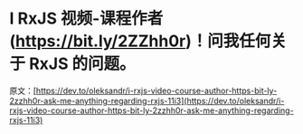 # I RxJS 视频-课程作者(https://bit.ly/2ZZhh0r)！问我任何关于 RxJS 的问题。

原文：[https://dev.to/oleksandr/i-rxjs-video-course-author-https-bit-ly-2zzhh0r-ask-me-anything-regarding-rxjs-11i3](https://dev.to/oleksandr/i-rxjs-video-course-author-https-bit-ly-2zzhh0r-ask-me-anything-regarding-rxjs-11i3)